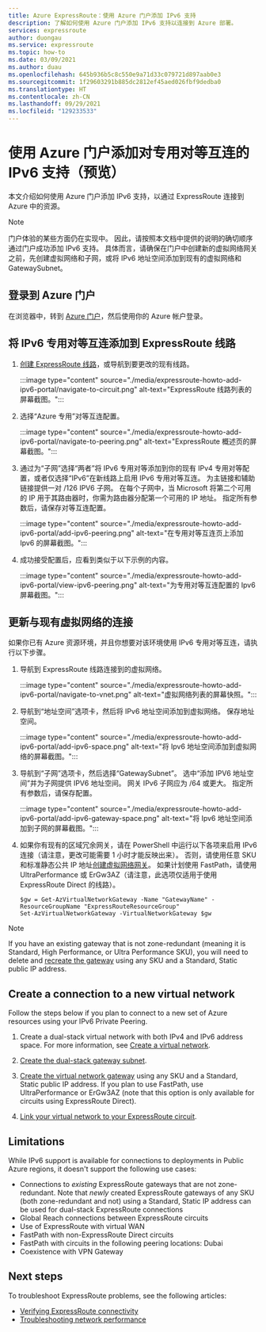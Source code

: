 ```yaml
---
title: Azure ExpressRoute：使用 Azure 门户添加 IPv6 支持
description: 了解如何使用 Azure 门户添加 IPv6 支持以连接到 Azure 部署。
services: expressroute
author: duongau
ms.service: expressroute
ms.topic: how-to
ms.date: 03/09/2021
ms.author: duau
ms.openlocfilehash: 645b936b5c8c550e9a71d33c079721d897aab0e3
ms.sourcegitcommit: 1f29603291b885dc2812ef45aed026fbf9dedba0
ms.translationtype: HT
ms.contentlocale: zh-CN
ms.lasthandoff: 09/29/2021
ms.locfileid: "129233533"
---
```

# <a name="add-ipv6-support-for-private-peering-using-the-azure-portal-preview"></a>使用 Azure 门户添加对专用对等互连的 IPv6 支持（预览）

本文介绍如何使用 Azure 门户添加 IPv6 支持，以通过 ExpressRoute 连接到 Azure 中的资源。

>[!NOTE]
> 门户体验的某些方面仍在实现中。 因此，请按照本文档中提供的说明的确切顺序通过门户成功添加 IPv6 支持。 具体而言，请确保在门户中创建新的虚拟网络网关之前，先创建虚拟网络和子网，或将 IPv6 地址空间添加到现有的虚拟网络和 GatewaySubnet。

## <a name="sign-in-to-the-azure-portal"></a>登录到 Azure 门户

在浏览器中，转到 [Azure 门户](https://portal.azure.com)，然后使用你的 Azure 帐户登录。

## <a name="add-ipv6-private-peering-to-your-expressroute-circuit"></a>将 IPv6 专用对等互连添加到 ExpressRoute 线路

1. [创建 ExpressRoute 线路](expressroute-howto-circuit-portal-resource-manager.md)，或导航到要更改的现有线路。

    :::image type="content" source="./media/expressroute-howto-add-ipv6-portal/navigate-to-circuit.png" alt-text="ExpressRoute 线路列表的屏幕截图。":::

1. 选择“Azure 专用”对等互连配置。

    :::image type="content" source="./media/expressroute-howto-add-ipv6-portal/navigate-to-peering.png" alt-text="ExpressRoute 概述页的屏幕截图。":::

1. 通过为“子网”选择“两者”将 IPv6 专用对等添加到你的现有 IPv4 专用对等配置，或者仅选择“IPv6”在新线路上启用 IPv6 专用对等互连。 为主链接和辅助链接提供一对 /126 IPV6 子网。 在每个子网中，当 Microsoft 将第二个可用的 IP 用于其路由器时，你需为路由器分配第一个可用的 IP 地址。 指定所有参数后，请保存对等互连配置。

    :::image type="content" source="./media/expressroute-howto-add-ipv6-portal/add-ipv6-peering.png" alt-text="在专用对等互连页上添加 Ipv6 的屏幕截图。":::

1. 成功接受配置后，应看到类似于以下示例的内容。

    :::image type="content" source="./media/expressroute-howto-add-ipv6-portal/view-ipv6-peering.png" alt-text="为专用对等互连配置的 Ipv6 屏幕截图。":::

## <a name="update-your-connection-to-an-existing-virtual-network"></a>更新与现有虚拟网络的连接

如果你已有 Azure 资源环境，并且你想要对该环境使用 IPv6 专用对等互连，请执行以下步骤。

1. 导航到 ExpressRoute 线路连接到的虚拟网络。

    :::image type="content" source="./media/expressroute-howto-add-ipv6-portal/navigate-to-vnet.png" alt-text="虚拟网络列表的屏幕快照。":::

1. 导航到“地址空间”选项卡，然后将 IPv6 地址空间添加到虚拟网络。 保存地址空间。

    :::image type="content" source="./media/expressroute-howto-add-ipv6-portal/add-ipv6-space.png" alt-text="将 Ipv6 地址空间添加到虚拟网络的屏幕截图。":::

1. 导航到“子网”选项卡，然后选择“GatewaySubnet”。 选中“添加 IPV6 地址空间”并为子网提供 IPV6 地址空间。 网关 IPv6 子网应为 /64 或更大。 指定所有参数后，请保存配置。

    :::image type="content" source="./media/expressroute-howto-add-ipv6-portal/add-ipv6-gateway-space.png" alt-text="将 Ipv6 地址空间添加到子网的屏幕截图。":::
    
1. 如果你有现有的区域冗余网关，请在 PowerShell 中运行以下各项来启用 IPv6 连接（请注意，更改可能需要 1 小时才能反映出来）。 否则，请使用任意 SKU 和标准静态公共 IP 地址[创建虚拟网络网关](./expressroute-howto-add-gateway-portal-resource-manager.md)。 如果计划使用 FastPath，请使用 UltraPerformance 或 ErGw3AZ（请注意，此选项仅适用于使用 ExpressRoute Direct 的线路）。

    ```azurepowershell-interactive
    $gw = Get-AzVirtualNetworkGateway -Name "GatewayName" -ResourceGroupName "ExpressRouteResourceGroup"
    Set-AzVirtualNetworkGateway -VirtualNetworkGateway $gw
    
>[!NOTE]
> If you have an existing gateway that is not zone-redundant (meaning it is Standard, High Performance, or Ultra Performance SKU), you will need to delete and [recreate the gateway](expressroute-howto-add-gateway-portal-resource-manager.md#create-the-virtual-network-gateway) using any SKU and a Standard, Static public IP address.

## Create a connection to a new virtual network

Follow the steps below if you plan to connect to a new set of Azure resources using your IPv6 Private Peering.

1. Create a dual-stack virtual network with both IPv4 and IPv6 address space. For more information, see [Create a virtual network](../virtual-network/quick-create-portal.md#create-a-virtual-network).

1. [Create the dual-stack gateway subnet](expressroute-howto-add-gateway-portal-resource-manager.md#create-the-gateway-subnet).

1. [Create the virtual network gateway](expressroute-howto-add-gateway-portal-resource-manager.md#create-the-virtual-network-gateway) using any SKU and a Standard, Static public IP address. If you plan to use FastPath, use UltraPerformance or ErGw3AZ (note that this option is only available for circuits using ExpressRoute Direct).

1. [Link your virtual network to your ExpressRoute circuit](expressroute-howto-linkvnet-portal-resource-manager.md).

## Limitations
While IPv6 support is available for connections to deployments in Public Azure regions, it doesn't support the following use cases:

* Connections to *existing* ExpressRoute gateways that are not zone-redundant. Note that *newly* created ExpressRoute gateways of any SKU (both zone-redundant and not) using  a Standard, Static IP address can be used for dual-stack ExpressRoute connections
* Global Reach connections between ExpressRoute circuits
* Use of ExpressRoute with virtual WAN
* FastPath with non-ExpressRoute Direct circuits
* FastPath with circuits in the following peering locations: Dubai
* Coexistence with VPN Gateway

## Next steps

To troubleshoot ExpressRoute problems, see the following articles:

* [Verifying ExpressRoute connectivity](expressroute-troubleshooting-expressroute-overview.md)
* [Troubleshooting network performance](expressroute-troubleshooting-network-performance.md)
